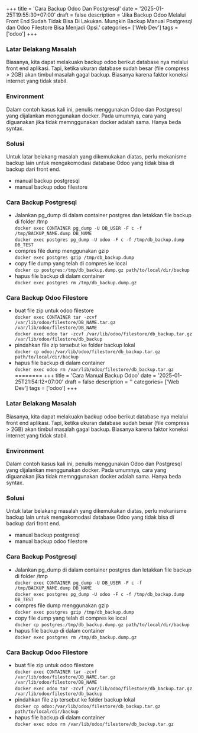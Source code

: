 +++
title = 'Cara Backup Odoo Dan Postgresql'
date = '2025-01-25T19:55:30+07:00'
draft = false
description = 'Jika Backup Odoo Melalui Front End Sudah Tidak Bisa Di Lakukan. Mungkin Backup Manual Postgresql dan Odoo Filestore Bisa Menjadi Opsi.'
categories= ['Web Dev']
tags = ['odoo']
+++

### Latar Belakang Masalah
Biasanya, kita dapat melakuakn backup odoo berikut database nya melalui front end aplikasi. Tapi, ketika
ukuran database sudah besar (file compress > 2GB) akan timbul masalah gagal backup. Biasanya karena faktor koneksi
internet yang tidak stabil. 

### Environment
Dalam contoh kasus kali ini, penulis menggunakan Odoo dan Postgresql yang dijalankan menggunakan docker. Pada umumnya, cara yang diguanakan jika
tidak memnggunakan docker adalah sama. Hanya beda syntax.

### Solusi
Untuk latar belakang masalah yang dikemukakan diatas, perlu mekanisme backup lain untuk mengakomodasi database Odoo yang tidak bisa
di backup dari front end.
- manual backup postgresql
- manual backup odoo filestore

### Cara Backup Postgresql
- Jalankan pg_dump di dalam container postgres dan letakkan file backup di folder /tmp \
`docker exec CONTAINER pg_dump -U DB_USER -F c -f /tmp/BACKUP_NAME.dump DB_NAME` \
`docker exec postgres pg_dump -U odoo -F c -f /tmp/db_backup.dump DB_TEST`
- compres file dump menggunakan gzip \
`docker exec postgres gzip /tmp/db_backup.dump`
- copy file dump yang telah di compres ke local \
`docker cp postgres:/tmp/db_backup.dump.gz path/to/local/dir/backup`
- hapus file backup di dalam container \
`docker exec postgres rm /tmp/db_backup.dump.gz`

### Cara Backup Odoo Filestore
- buat file zip untuk odoo filestore \
`docker exec CONTAINER tar -zcvf /var/lib/odoo/filestore/DB_NAME.tar.gz /var/lib/odoo/filestore/DB_NAME` \
`docker exec odoo tar -zcvf /var/lib/odoo/filestore/db_backup.tar.gz /var/lib/odoo/filestore/db_backup`
- pindahkan file zip tersebut ke folder backup lokal \
`docker cp odoo:/var/lib/odoo/filestore/db_backup.tar.gz path/to/local/dir/backup`
- hapus file backup di dalam container \
`docker exec odoo rm /var/lib/odoo/filestore/db_backup.tar.gz`
========
+++
title = 'Cara Manual Backup Odoo'
date = '2025-01-25T21:54:12+07:00'
draft = false
description = ''
categories= ['Web Dev']
tags = ['odoo']
+++
### Latar Belakang Masalah
Biasanya, kita dapat melakuakn backup odoo berikut database nya melalui front end aplikasi. Tapi, ketika
ukuran database sudah besar (file compress > 2GB) akan timbul masalah gagal backup. Biasanya karena faktor koneksi
internet yang tidak stabil. 

### Environment
Dalam contoh kasus kali ini, penulis menggunakan Odoo dan Postgresql yang dijalankan menggunakan docker. Pada umumnya, cara yang diguanakan jika
tidak memnggunakan docker adalah sama. Hanya beda syntax.

### Solusi
Untuk latar belakang masalah yang dikemukakan diatas, perlu mekanisme backup lain untuk mengakomodasi database Odoo yang tidak bisa
di backup dari front end.
- manual backup postgresql
- manual backup odoo filestore

### Cara Backup Postgresql
- Jalankan pg_dump di dalam container postgres dan letakkan file backup di folder /tmp \
`docker exec CONTAINER pg_dump -U DB_USER -F c -f /tmp/BACKUP_NAME.dump DB_NAME` \
`docker exec postgres pg_dump -U odoo -F c -f /tmp/db_backup.dump DB_TEST`
- compres file dump menggunakan gzip \
`docker exec postgres gzip /tmp/db_backup.dump`
- copy file dump yang telah di compres ke local \
`docker cp postgres:/tmp/db_backup.dump.gz path/to/local/dir/backup`
- hapus file backup di dalam container \
`docker exec postgres rm /tmp/db_backup.dump.gz`

### Cara Backup Odoo Filestore
- buat file zip untuk odoo filestore \
`docker exec CONTAINER tar -zcvf /var/lib/odoo/filestore/DB_NAME.tar.gz /var/lib/odoo/filestore/DB_NAME` \
`docker exec odoo tar -zcvf /var/lib/odoo/filestore/db_backup.tar.gz /var/lib/odoo/filestore/db_backup`
- pindahkan file zip tersebut ke folder backup lokal \
`docker cp odoo:/var/lib/odoo/filestore/db_backup.tar.gz path/to/local/dir/backup`
- hapus file backup di dalam container \
`docker exec odoo rm /var/lib/odoo/filestore/db_backup.tar.gz`
